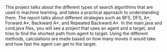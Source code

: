 This project talks about the different types of search algorithms that are used in machine learning, and takes a practical approach to understanding them. 
The report talks about different strategies such as BFS, DFS, A*, Forward A*, Backward A*, and Repeated Backward A*.
In the main.java and cord.java files, you will see a project that uses an agent and a target, and tries to find the shortest path from agent to target.
Using the different methods, calculations are made based on how many moves it would take and how fast the agent can get to the target.
